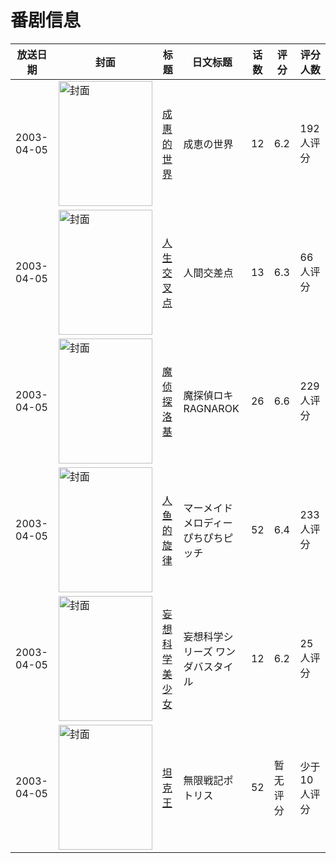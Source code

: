 # 番剧信息

|放送日期|封面|标题|日文标题|话数|评分|评分人数|
|---|---|---|---|---|---|---|
|2003-04-05|<img src="//lain.bgm.tv/pic/cover/c/49/d4/2450_OwoKk.jpg" alt="封面" style="width:150px;height:200px;object-fit:cover;">|[成惠的世界](https://bangumi.tv/subject/2450)|成恵の世界|12|6.2|192人评分|
|2003-04-05|<img src="//lain.bgm.tv/pic/cover/c/c6/7b/5964_NeoJ5.jpg" alt="封面" style="width:150px;height:200px;object-fit:cover;">|[人生交叉点](https://bangumi.tv/subject/5964)|人間交差点|13|6.3|66人评分|
|2003-04-05|<img src="//lain.bgm.tv/pic/cover/c/97/39/8415_fmh66.jpg" alt="封面" style="width:150px;height:200px;object-fit:cover;">|[魔侦探洛基](https://bangumi.tv/subject/8415)|魔探偵ロキ RAGNAROK|26|6.6|229人评分|
|2003-04-05|<img src="//lain.bgm.tv/pic/cover/c/aa/a7/30515_1kDAD.jpg" alt="封面" style="width:150px;height:200px;object-fit:cover;">|[人鱼的旋律](https://bangumi.tv/subject/30515)|マーメイドメロディーぴちぴちピッチ|52|6.4|233人评分|
|2003-04-05|<img src="//lain.bgm.tv/pic/cover/c/65/a4/104176_L1776.jpg" alt="封面" style="width:150px;height:200px;object-fit:cover;">|[妄想科学美少女](https://bangumi.tv/subject/104176)|妄想科学シリーズ ワンダバスタイル|12|6.2|25人评分|
|2003-04-05|<img src="//lain.bgm.tv/pic/cover/c/af/7d/209595_FQwWx.jpg" alt="封面" style="width:150px;height:200px;object-fit:cover;">|[坦克王](https://bangumi.tv/subject/209595)|無限戦記ポトリス|52|暂无评分|少于10人评分|
